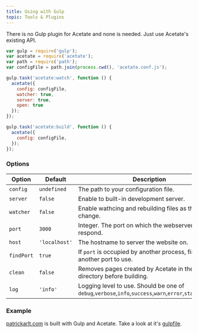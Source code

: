 ```yaml
---
title: Using with Gulp
topic: Tools & Plugins
---
```


There is no Gulp plugin for Acetate and none is needed. Just use Acetate's existing API.

```js
var gulp = require('gulp');
var acetate = require('acetate');
var path = require('path');
var configFile = path.join(process.cwd(), 'acetate.conf.js');

gulp.task('acetate:watch', function () {
  acetate({
    config: configFile,
    watcher: true,
    server: true,
    open: true
  });
});

gulp.task('acetate:build', function () {
  acetate({
    config: configFile,
  });
});
```

### Options

| Option      | Default        | Description |
| ----------  | -------------- | ----------- |
| `config`    | `undefined`    | The path to your configuration file.
| `server`    | `false`        | Enable to built-in development server.
| `watcher`   | `false`        | Enable wathcing and rebuilding files as they change.
| `port`      | `3000`         | Integer. The port on which the webserver will respond.
| `host`      | `'localhost'`  | The hostname to server the website on.
| `findPort`  | `true`         | If `port` is occupied by another process, find another port to use.
| `clean`     | `false`        | Removes pages created by Acetate in the build directory before building.
| `log`       | `'info'`       | Logging level to use. Should be one of `debug`,`verbose`,`info`,`success`,`warn`,`error`,`stack`,`silent`.

### Example

[patrickarlt.com](http://patrickarlt.com) is built with Gulp and Acetate. Take a look at it's [gulpfile](https://github.com/patrickarlt/patrickarlt.github.io/blob/source/tasks/acetate.js).